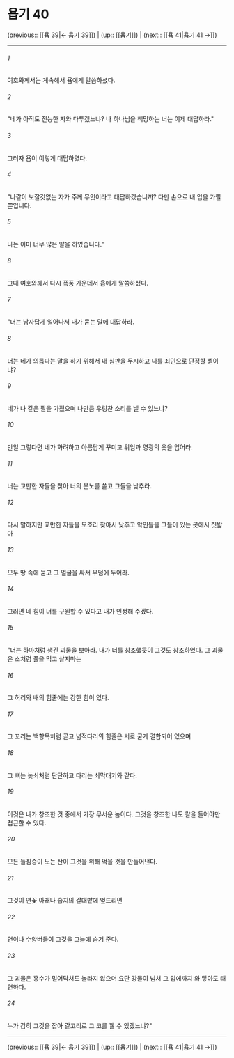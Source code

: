 # 욥기 40

(previous:: [[욥 39|← 욥기 39]]) | (up:: [[욥기]]) | (next:: [[욥 41|욥기 41 →]])

***




###### 1 

여호와께서는 계속해서 욥에게 말씀하셨다. 



###### 2 

"네가 아직도 전능한 자와 다투겠느냐? 나 하나님을 책망하는 너는 이제 대답하라." 



###### 3 

그러자 욥이 이렇게 대답하였다. 



###### 4 

"나같이 보잘것없는 자가 주께 무엇이라고 대답하겠습니까? 다만 손으로 내 입을 가릴 뿐입니다. 



###### 5 

나는 이미 너무 많은 말을 하였습니다." 



###### 6 

그때 여호와께서 다시 폭풍 가운데서 욥에게 말씀하셨다. 



###### 7 

"너는 남자답게 일어나서 내가 묻는 말에 대답하라. 



###### 8 

너는 네가 의롭다는 말을 하기 위해서 내 심판을 무시하고 나를 죄인으로 단정할 셈이냐? 



###### 9 

네가 나 같은 팔을 가졌으며 나만큼 우렁찬 소리를 낼 수 있느냐? 



###### 10 

만일 그렇다면 네가 화려하고 아름답게 꾸미고 위엄과 영광의 옷을 입어라. 



###### 11 

너는 교만한 자들을 찾아 너의 분노를 쏟고 그들을 낮추라. 



###### 12 

다시 말하지만 교만한 자들을 모조리 찾아서 낮추고 악인들을 그들이 있는 곳에서 짓밟아 



###### 13 

모두 땅 속에 묻고 그 얼굴을 싸서 무덤에 두어라. 



###### 14 

그러면 네 힘이 너를 구원할 수 있다고 내가 인정해 주겠다. 



###### 15 

"너는 하마처럼 생긴 괴물을 보아라. 내가 너를 창조했듯이 그것도 창조하였다. 그 괴물은 소처럼 풀을 먹고 살지마는 



###### 16 

그 허리와 배의 힘줄에는 강한 힘이 있다. 



###### 17 

그 꼬리는 백향목처럼 곧고 넓적다리의 힘줄은 서로 굳게 결합되어 있으며 



###### 18 

그 뼈는 놋쇠처럼 단단하고 다리는 쇠막대기와 같다. 



###### 19 

이것은 내가 창조한 것 중에서 가장 무서운 놈이다. 그것을 창조한 나도 칼을 들어야만 접근할 수 있다. 



###### 20 

모든 들짐승이 노는 산이 그것을 위해 먹을 것을 만들어낸다. 



###### 21 

그것이 연꽃 아래나 습지의 갈대밭에 엎드리면 



###### 22 

연이나 수양버들이 그것을 그늘에 숨겨 준다. 



###### 23 

그 괴물은 홍수가 밀어닥쳐도 놀라지 않으며 요단 강물이 넘쳐 그 입에까지 와 닿아도 태연하다. 



###### 24 

누가 감히 그것을 잡아 갈고리로 그 코를 꿸 수 있겠느냐?"

***

(previous:: [[욥 39|← 욥기 39]]) | (up:: [[욥기]]) | (next:: [[욥 41|욥기 41 →]])

